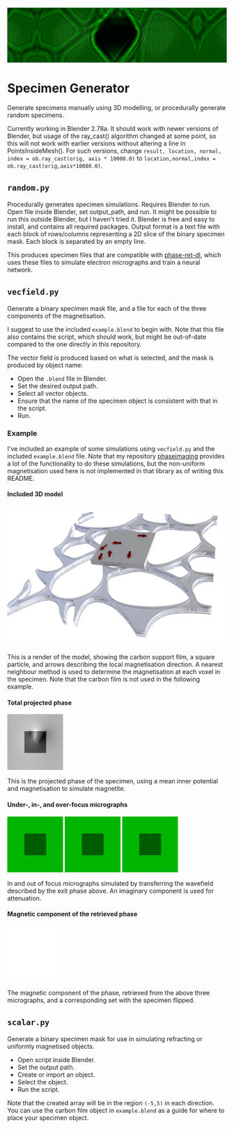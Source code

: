 
![banner](banner.jpg)

# Specimen Generator

Generate specimens manually using 3D modelling, or procedurally generate random specimens.

Currently working in Blender 2.78a. It should work with newer versions of Blender, but usage of the ray_cast() algorithm changed at some point, so this will not work with earlier versions without altering a line in PointsInsideMesh(). For such versions, change `result, location, normal, index = ob.ray_cast(orig, axis * 10000.0)` to `location,normal,index = ob.ray_cast(orig,axis*10000.0)`.

## `random.py`

Procedurally generates specimen simulations. Requires Blender to run. Open file inside Blender, set output_path, and run. It might be possible to run this outside Blender, but I haven't tried it. Blender is free and easy to install, and contains all required packages. Output format is a text file with each block of rows/columns representing a 2D slice of the binary specimen mask. Each block is separated by an empty line. 

This produces specimen files that are compatible with [phase-ret-dl](https://github.com/zac-k/phase-ret-dl), which uses these files to simulate electron micrographs and train a neural network.

## `vecfield.py`

Generate a binary specimen mask file, and a file for each of the three components of the magnetisation.

I suggest to use the included `example.blend` to begin with. Note that this file also contains the script, which should work, but might be out-of-date compared to the one directly in this repository.

The vector field is produced based on what is selected, and the mask is produced by object name:
* Open the `.blend` file in Blender. 
* Set the desired output path. 
* Select all vector objects. 
* Ensure that the name of the specimen object is consistent with that in the script. 
* Run.

### Example

I've included an example of some simulations using `vecfield.py` and the included `example.blend` file. Note that my repository [phaseimaging](https://github.com/zac-k/phaseimaging) provides a lot of the functionality to do these simulations, but the non-uniform magnetisation used here is not implemented in that library as of writing this README. 

#### Included 3D model

![example](example.png)

This is a render of the model, showing the carbon support film, a square particle, and arrows describing the local magnetisation direction. A nearest neighbour method is used to determine the magnetisation at each voxel in the specimen. Note that the carbon film is not used in the following example.

#### Total projected phase
![projected phase](total_projected_phase.png)

This is the projected phase of the specimen, using a mean inner potential and magnetisation to simulate magnetite.

#### Under-, in-, and over-focus micrographs
![under](under.png)
![in](in.png)
![over](over.png)

In and out of focus micrographs simulated by transferring the wavefield described by the exit phase above. An imaginary component is used for attenuation. 

#### Magnetic component of the retrieved phase

![retrieved magnetic phase](retrieved_magnetic_phase.png)

The magnetic component of the phase, retrieved from the above three micrographs, and a corresponding set with the specimen flipped.

## `scalar.py`

Generate a binary specimen mask for use in simulating refracting or uniformly magnetised objects.

* Open script inside Blender.
* Set the output path.
* Create or import an object. 
* Select the object.
* Run the script.

Note that the created array will be in the region `(-5,5)` in each direction. You can use the carbon film object in `example.blend` as a guide for where to place your specimen object.